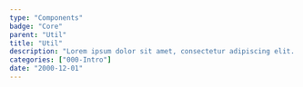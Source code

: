 ```yaml
---
type: "Components"
badge: "Core"
parent: "Util"
title: "Util"
description: "Lorem ipsum dolor sit amet, consectetur adipiscing elit. Nunc tempus laoreet leo sit amet iaculis."
categories: ["000-Intro"]
date: "2000-12-01"
---
```

